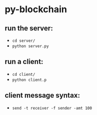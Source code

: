 # py-blockchain

## run the server:
- `cd server/`
- `python server.py`

## run a client:
- `cd client/`
- `python client.p`

## client message syntax:
- `send -t receiver -f sender -amt 100`

